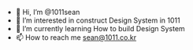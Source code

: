 - 👋 Hi, I’m @1011sean
- 👀 I’m interested in construct Design System in 1011
- 🌱 I’m currently learning How to build Design System
- 📫 How to reach me sean@1011.co.kr

<!---
1011sean/1011sean is a ✨ special ✨ repository because its `README.md` (this file) appears on your GitHub profile.
You can click the Preview link to take a look at your changes.
--->
